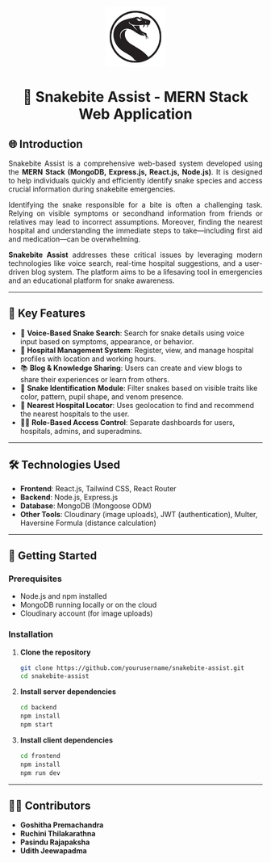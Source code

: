 <p align="center">
  <img src="logo.png" alt="Snakebite Assist Logo" width="120" />
</p>

<h1 align="center">🐍 Snakebite Assist - MERN Stack Web Application</h1>



## 🌐 Introduction

<p align="justify">
Snakebite Assist is a comprehensive web-based system developed using the <strong>MERN Stack (MongoDB, Express.js, React.js, Node.js)</strong>. It is designed to help individuals quickly and efficiently identify snake species and access crucial information during snakebite emergencies.
</p>

<p align="justify">
Identifying the snake responsible for a bite is often a challenging task. Relying on visible symptoms or secondhand information from friends or relatives may lead to incorrect assumptions. Moreover, finding the nearest hospital and understanding the immediate steps to take—including first aid and medication—can be overwhelming.
</p>

<p align="justify">
<strong>Snakebite Assist</strong> addresses these critical issues by leveraging modern technologies like voice search, real-time hospital suggestions, and a user-driven blog system. The platform aims to be a lifesaving tool in emergencies and an educational platform for snake awareness.
</p>

---

## 🧩 Key Features

- 🎤 **Voice-Based Snake Search**: Search for snake details using voice input based on symptoms, appearance, or behavior.
- 🏥 **Hospital Management System**: Register, view, and manage hospital profiles with location and working hours.
- 📚 **Blog & Knowledge Sharing**: Users can create and view blogs to share their experiences or learn from others.
- 🐍 **Snake Identification Module**: Filter snakes based on visible traits like color, pattern, pupil shape, and venom presence.
- 🧭 **Nearest Hospital Locator**: Uses geolocation to find and recommend the nearest hospitals to the user.
- 🧑‍💼 **Role-Based Access Control**: Separate dashboards for users, hospitals, admins, and superadmins.

---

## 🛠️ Technologies Used

- **Frontend**: React.js, Tailwind CSS, React Router
- **Backend**: Node.js, Express.js
- **Database**: MongoDB (Mongoose ODM)
- **Other Tools**: Cloudinary (image uploads), JWT (authentication), Multer, Haversine Formula (distance calculation)

---

## 🚀 Getting Started

### Prerequisites

- Node.js and npm installed
- MongoDB running locally or on the cloud
- Cloudinary account (for image uploads)

### Installation

1. **Clone the repository**
   ```bash
   git clone https://github.com/yourusername/snakebite-assist.git
   cd snakebite-assist
2. **Install server dependencies**
   ```bash
   cd backend
   npm install
   npm start
2. **Install client  dependencies**
   ```bash
   cd frontend
   npm install
   npm run dev

---
## 🙋‍♂️ Contributors

- **Goshitha Premachandra**
- **Ruchini Thilakarathna** 
- **Pasindu Rajapaksha**   
- **Udith Jeewapadma**  





